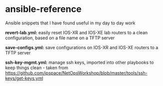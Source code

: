 # ansible-reference
Ansible snippets that I have found useful in my day to day work

**revert-lab.yml:** easily reset IOS-XR and IOS-XE lab routers to a clean configuration, based on a file name on a TFTP server

**save-configs.yml:** save configurations on IOS-XR and IOS-XE routers to a TFTP server

**ssh-key-mgmt.yml:** manage ssh keys, imported into other playbooks to keep things clean - taken from https://github.com/ipspace/NetOpsWorkshop/blob/master/tools/ssh-keys/get-keys.yml

